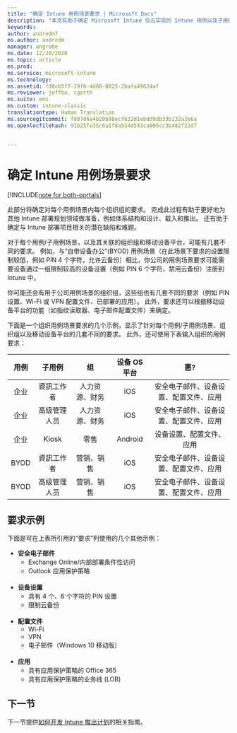 ```yaml
---
title: "确定 Intune 用例场景要求 | Microsoft Docs"
description: "本文有助于确定 Microsoft Intune 仅云实现的 Intune 用例以及子用例场景要求。"
keywords: 
author: andredm7
ms.author: andredm
manager: angrobe
ms.date: 12/20/2016
ms.topic: article
ms.prod: 
ms.service: microsoft-intune
ms.technology: 
ms.assetid: fd8cb5f7-19f0-4d80-8825-2bafa49624af
ms.reviewer: jeffbu, cgerth
ms.suite: ems
ms.custom: intune-classic
translationtype: Human Translation
ms.sourcegitcommit: f807d6e4b20b98ecf622d1ebdd9db33b132a2e6a
ms.openlocfilehash: 91b25fe35c6a1f8a554d543ca005cc3b482f22d7


---
```


# <a name="determine-intune-use-case-scenario-requirements"></a>确定 Intune 用例场景要求

[!INCLUDE[note for both-portals](../includes/note-for-both-portals.md)]

此部分将确定对每个用例场景内每个组织组的要求。 完成此过程有助于更好地为其他 Intune 部署规划领域做准备，例如体系结构和设计、载入和推出。 还有助于确定与 Intune 部署项目相关的潜在缺陷和难题。

对于每个用例/子用例场景，以及其关联的组织组和移动设备平台，可能有几套不同的要求。 例如，与“自带设备办公”(BYOD) 用例场景（在此场景下要求的设置限制较低，例如 PIN 4 个字符，允许云备份）相比，你公司的用例场景要求可能需要设备通过一组限制较高的设备设置（例如 PIN 6 个字符，禁用云备份）注册到 Intune 中。

你可能还会有用于公司用例场景的组织组，这些组也有几套不同的要求（例如 PIN 设置、Wi-Fi 或 VPN 配置文件、已部署的应用）。 此外，要求还可以根据移动设备平台的功能（如指纹读取器、电子邮件配置文件）来确定。

下面是一个组织用例场景要求的几个示例，显示了针对每个用例/子用例场景、组织组以及移动设备平台的几套不同的要求。 此外，还可使用下表输入组织的用例要求：

| **用例** | **子用例** | **组** | **设备 OS 平台** | **惠?** |
|:---:|:---:|:---:|:---:|:---:|
| 企业 | 資訊工作者 | 人力资源、财务 | iOS | 安全电子邮件、设备设置、配置文件、应用 |                                                          
| 企业 | 高级管理人员 | 人力资源、财务 | iOS | 安全电子邮件、设备设置、配置文件、应用 |                                                         
| 企业 | Kiosk | 零售 | Android | 设备设置、配置文件、应用 |
| BYOD | 資訊工作者 | 营销、销售 | iOS | 安全电子邮件、设备设置、配置文件、应用 |                                                         
| BYOD | 高级管理人员 | 营销、销售 | iOS | 安全电子邮件、设备设置、配置文件、应用 |

## <a name="examples-of-requirements"></a>要求示例

下面是可在上表所引用的“要求”列使用的几个其他示例：

- **安全电子邮件**
    - Exchange Online/内部部署条件性访问
    - Outlook 应用保护策略
<br></br>
- **设备设置**
    - 具有 4 个、6 个字符的 PIN 设置
    - 限制云备份
<br></br>
- **配置文件**
    - Wi-Fi
    - VPN
    - 电子邮件（Windows 10 移动版）
<br></br>
- **应用**
    - 具有应用保护策略的 Office 365
    - 具有应用保护策略的业务线 (LOB)

## <a name="next-section"></a>下一节

下一节提供[如何开发 Intune 推出计划](section-4-develop-a-rollout-plan.md)的相关指南。



<!--HONumber=Dec16_HO5-->



